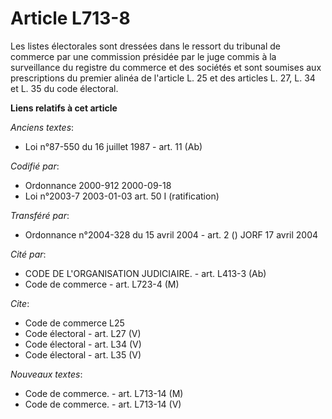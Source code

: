 # Article L713-8

Les listes électorales sont dressées dans le ressort du tribunal de commerce par une commission présidée par le juge commis à
la surveillance du registre du commerce et des sociétés et sont soumises aux prescriptions du premier alinéa de l'article L.
25 et des articles L. 27, L. 34 et L. 35 du code électoral.

**Liens relatifs à cet article**

_Anciens textes_:

  - Loi n°87-550 du 16 juillet 1987 - art. 11 (Ab)

_Codifié par_:

  - Ordonnance 2000-912 2000-09-18
  - Loi n°2003-7 2003-01-03 art. 50 I (ratification)

_Transféré par_:

  - Ordonnance n°2004-328 du 15 avril 2004 - art. 2 () JORF 17 avril 2004

_Cité par_:

  - CODE DE L'ORGANISATION JUDICIAIRE. - art. L413-3 (Ab)
  - Code de commerce - art. L723-4 (M)

_Cite_:

  - Code de commerce L25
  - Code électoral - art. L27 (V)
  - Code électoral - art. L34 (V)
  - Code électoral - art. L35 (V)

_Nouveaux textes_:

  - Code de commerce. - art. L713-14 (M)
  - Code de commerce. - art. L713-14 (V)
